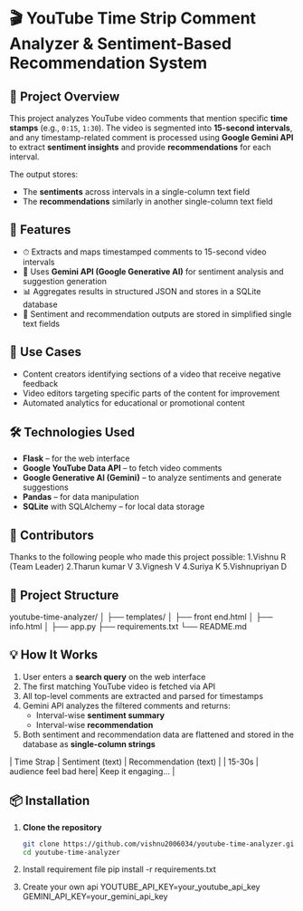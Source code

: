 # 🎬 YouTube Time Strip Comment Analyzer & Sentiment-Based Recommendation System

## 📌 Project Overview

This project analyzes YouTube video comments that mention specific **time stamps** (e.g., `0:15`, `1:30`). The video is segmented into **15-second intervals**, and any timestamp-related comment is processed using **Google Gemini API** to extract **sentiment insights** and provide **recommendations** for each interval.

The output stores:
- The **sentiments** across intervals in a single-column text field
- The **recommendations** similarly in another single-column text field

## 🚀 Features

- ⏱ Extracts and maps timestamped comments to 15-second video intervals
- 🤖 Uses **Gemini API (Google Generative AI)** for sentiment analysis and suggestion generation
- 📊 Aggregates results in structured JSON and stores in a SQLite database
- 📁 Sentiment and recommendation outputs are stored in simplified single text fields

## 🧠 Use Cases

- Content creators identifying sections of a video that receive negative feedback
- Video editors targeting specific parts of the content for improvement
- Automated analytics for educational or promotional content

## 🛠️ Technologies Used

- **Flask** – for the web interface
- **Google YouTube Data API** – to fetch video comments
- **Google Generative AI (Gemini)** – to analyze sentiments and generate suggestions
- **Pandas** – for data manipulation
- **SQLite** with SQLAlchemy – for local data storage

## 👥 Contributors

Thanks to the following people who made this project possible:
1.Vishnu R (Team Leader)
2.Tharun kumar V
3.Vignesh V
4.Suriya K
5.Vishnupriyan D

## 📁 Project Structure
youtube-time-analyzer/
│
├── templates/
│ ├── front end.html
│ ├── info.html
│
├── app.py
├── requirements.txt
└── README.md


## 💡 How It Works

1. User enters a **search query** on the web interface
2. The first matching YouTube video is fetched via API
3. All top-level comments are extracted and parsed for timestamps
4. Gemini API analyzes the filtered comments and returns:
    - Interval-wise **sentiment summary**
    - Interval-wise **recommendation**
5. Both sentiment and recommendation data are flattened and stored in the database as **single-column strings**

| Time Strap          | Sentiment (text)                       | Recommendation (text)                               |
| 15-30s | audience feel bad here|  Keep it engaging... |


## 📦 Installation

1. **Clone the repository**
   ```bash
   git clone https://github.com/vishnu2006034/youtube-time-analyzer.git
   cd youtube-time-analyzer

2. Install requirement file
  pip install -r requirements.txt

4. Create your own api
   YOUTUBE_API_KEY=your_youtube_api_key
   GEMINI_API_KEY=your_gemini_api_key


